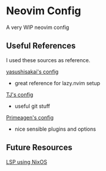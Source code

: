 # Neovim Config

A very WIP neovim config

## Useful References

I used these sources as reference.

[yasushisakai's config](https://yasushisakai.com/neovim.html)
- great reference for lazy.nvim setup

[TJ's config](https://github.com/tjdevries/config_manager)
- useful git stuff

[Primeagen's config](https://github.com/ThePrimeagen/init.lua)
- nice sensible plugins and options

## Future Resources

[LSP using NixOS](https://github.com/dundalek/lazy-lsp.nvim)


